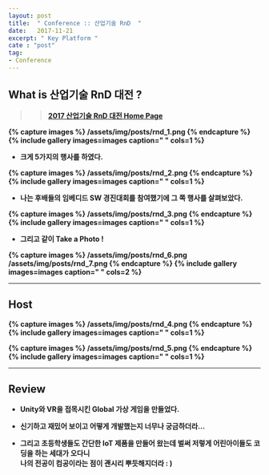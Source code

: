 ```yaml
---
layout: post
title:  " Conference :: 산업기술 RnD  "
date:   2017-11-21
excerpt: " Key Platform "
cate : "post"
tag:
- Conference
---
```


## What is 산업기술 RnD 대전 ?

>> <b>[2017 산업기술 RnD 대전 Home Page](https://www.rndkorea.net:487/_event_info/event_introduction.asp)<b>

{% capture images %}
	/assets/img/posts/rnd_1.png
{% endcapture %}
{% include gallery images=images caption=" " cols=1 %}

* 크게 5가지의 행사를 하였다.


{% capture images %}
	/assets/img/posts/rnd_2.png
{% endcapture %}
{% include gallery images=images caption=" " cols=1 %}



* 나는 후배들의 임베디드 SW 경진대회를 참여했기에 그 쪽 행사를 살펴보았다.

{% capture images %}
	/assets/img/posts/rnd_3.png
{% endcapture %}
{% include gallery images=images caption=" " cols=1 %}

* 그리고 같이 Take a Photo ! 

{% capture images %}
	/assets/img/posts/rnd_6.png
	/assets/img/posts/rnd_7.png
{% endcapture %}
{% include gallery images=images caption=" " cols=2 %}



---

## Host

{% capture images %}
	/assets/img/posts/rnd_4.png
{% endcapture %}
{% include gallery images=images caption=" " cols=1 %}

{% capture images %}
	/assets/img/posts/rnd_5.png
{% endcapture %}
{% include gallery images=images caption=" " cols=1 %}

---


## Review

* Unity와 VR을 접목시킨 Global 가상 게임을 만들었다.

* 신기하고 재밌어 보이고 어떻게 개발했는지 너무나 궁금하더라... 

* 그리고 초등학생들도 간단한 IoT 제품을 만들어 왔는데 벌써 저렇게 어린아이들도 코딩을 하는 세대가 오다니 <br> 나의 전공이 컴공이라는 점이 괜시리 뿌듯해지더라 : )
